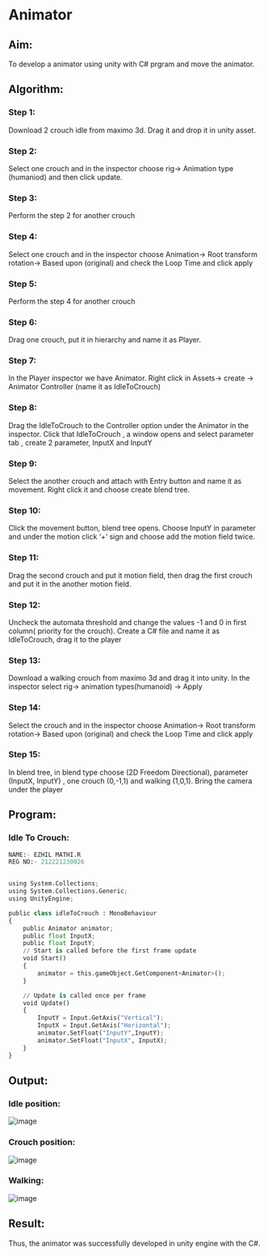 # Animator

## Aim:
To develop a animator using unity with C# prgram and move the animator.
## Algorithm:
### Step 1: 
Download 2 crouch idle from maximo 3d. Drag it and drop it in unity asset.
### Step 2:
Select one crouch and in the inspector choose rig-> Animation type (humaniod) and then click update.
### Step 3:
Perform the step 2 for another crouch
### Step 4:
Select one crouch and in the inspector choose Animation-> Root transform rotation-> Based upon (original)  and check the Loop Time and click apply
### Step 5:
Perform the step 4 for another crouch
### Step 6:
Drag one crouch, put it in hierarchy and name it as Player.
### Step 7:
In the Player inspector we have Animator. Right click in Assets-> create -> Animator Controller (name it as IdleToCrouch)
### Step 8:
Drag the IdleToCrouch to the Controller option under the Animator in the inspector. Click that IdleToCrouch , a window opens and select parameter tab , create 2 parameter, InputX and InputY
### Step 9:
Select the another crouch and attach with Entry button and name it as movement. Right click it and choose create blend tree.
### Step 10:
Click the movement button, blend tree opens. Choose InputY in parameter and under the motion click ‘+’ sign and choose add the motion field twice.
### Step 11:
Drag the second crouch and put it motion field, then drag the first crouch and put it in the another motion field.
### Step 12:
Uncheck the automata threshold and change the values -1 and 0 in first column( priority for the crouch). Create a C# file and name it as IdleToCrouch, drag it to the player
### Step 13:
Download a walking crouch from maximo 3d and drag it into unity. In the inspector select rig-> animation types(humanoid) -> Apply
### Step 14: 
Select the crouch and in the inspector choose Animation-> Root transform rotation-> Based upon (original)  and check the Loop Time and click apply
### Step 15: 
In blend tree, in blend type choose (2D Freedom Directional), parameter (InputX, InputY) , one crouch (0,-1,1) and walking (1,0,1). Bring the camera under the player 

## Program:
### Idle To Crouch:
```py
NAME:- EZHIL MATHI.R
REG NO:- 212221230026


using System.Collections;
using System.Collections.Generic;
using UnityEngine;

public class idleToCrouch : MonoBehaviour
{
    public Animator animator;
    public float InputX;
    public float InputY;
    // Start is called before the first frame update
    void Start()
    {
        animator = this.gameObject.GetComponent<Animator>();
    }

    // Update is called once per frame
    void Update()
    {
        InputY = Input.GetAxis("Vertical");
        InputX = Input.GetAxis("Horizontal");
        animator.SetFloat("InputY",InputY);
        animator.SetFloat("InputX", InputX);
    }
}
```

## Output:
### Idle position:
![image](https://user-images.githubusercontent.com/94164665/174709883-41879c23-065d-428d-8ec5-25730f52ec52.png)
### Crouch position:
![image](https://user-images.githubusercontent.com/94164665/174709909-41bc4524-7a1c-4200-b23c-11501966dca2.png)
### Walking:
![image](https://user-images.githubusercontent.com/94164665/174709959-e3562451-ec9e-4bb2-b606-bc71ab344283.png)

## Result:
Thus, the animator was successfully developed in unity engine with the C#.
